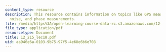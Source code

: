 ```yaml
---
content_type: resource
description: This resource contains information on topics like GPS measurements, pseudorange
  noise, and phase measurements.
file: /media/https%3A/open-learning-course-data-rc.s3.amazonaws.com/12-215-modern-navigation-fall-2006/aa946e6a01039b7597f54e68e6b6e708_12_215_lec18.pdf
file_type: application/pdf
resourcetype: Document
title: 12_215_lec18.pdf
uid: aa946e6a-0103-9b75-97f5-4e68e6b6e708
---
```

